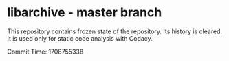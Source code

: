 # libarchive - master branch

This repository contains frozen state of the repository.
Its history is cleared. It is used only for static code
analysis with Codacy.

Commit Time: 1708755338